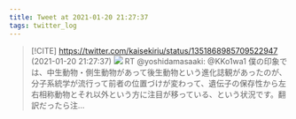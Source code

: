 ```yaml
---
title: Tweet at 2021-01-20 21:27:37
tags: twitter_log
---
```


> [!CITE] https://twitter.com/kaisekiriu/status/1351868985709522947 (2021-01-20 21:27:37)
> ![](https://twitter.com/kaisekiriu/status/1351868985709522947)
> RT @yoshidamasaaki: @KKo1wa1 僕の印象では、中生動物・側生動物があって後生動物という進化誌観があったのが、分子系統学が流行って前者の位置づけが変わって、遺伝子の保存性から左右相称動物とそれ以外という方に注目が移っている、という状況です。翻訳だったら注…
